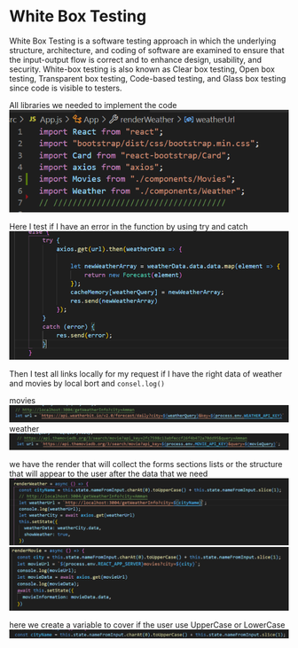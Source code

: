 # White Box Testing 

White Box Testing is a software testing approach in which the underlying structure, architecture, and coding of software are examined to ensure that the input-output flow is correct and to enhance design, usability, and security. White-box testing is also known as Clear box testing, Open box testing, Transparent box testing, Code-based testing, and Glass box testing since code is visible to testers.

All libraries we needed to implement the code
![2](img/2.png)

Here I test if I have an error in the function by using try and catch
![5](img/5.png)

Then I test all links locally for my request if I have the right data of weather and movies by local bort and `consel.log()` 

movies
![6](img/6.png)
weather
![7](img/7.png)

we have the render  that will collect the forms sections lists or the structure that will appear to the user after the data that we need
![2](img/3.png)
![4](img/4.png)



here we create a variable to cover if the user use UpperCase or LowerCase
![8](img/8.png)
